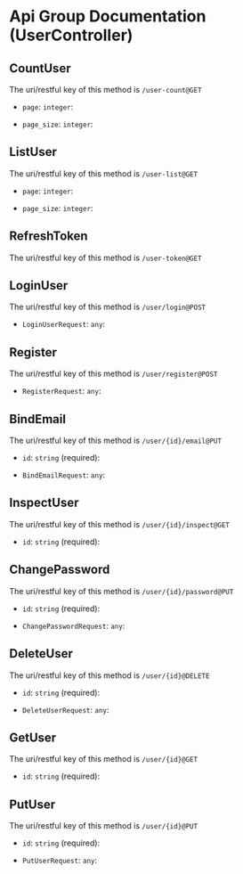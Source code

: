 
# Api Group Documentation (UserController)

<!--beg l desc_UserController -->

<!--end l-->


## CountUser

The uri/restful key of this method is `/user-count@GET`

<!--beg l desc_CountUser -->

<!--end l-->


+ `page`: `integer`: 
    <!--beg l desc_CountUser_page -->
    
    <!--end l-->

+ `page_size`: `integer`: 
    <!--beg l desc_CountUser_page_size -->
    
    <!--end l-->



## ListUser

The uri/restful key of this method is `/user-list@GET`

<!--beg l desc_ListUser -->

<!--end l-->


+ `page`: `integer`: 
    <!--beg l desc_ListUser_page -->
    
    <!--end l-->

+ `page_size`: `integer`: 
    <!--beg l desc_ListUser_page_size -->
    
    <!--end l-->



## RefreshToken

The uri/restful key of this method is `/user-token@GET`

<!--beg l desc_RefreshToken -->

<!--end l-->




## LoginUser

The uri/restful key of this method is `/user/login@POST`

<!--beg l desc_LoginUser -->

<!--end l-->


+ `LoginUserRequest`: `any`: 
    <!--beg l desc_LoginUser_LoginUserRequest -->
    
    <!--end l-->



## Register

The uri/restful key of this method is `/user/register@POST`

<!--beg l desc_Register -->

<!--end l-->


+ `RegisterRequest`: `any`: 
    <!--beg l desc_Register_RegisterRequest -->
    
    <!--end l-->



## BindEmail

The uri/restful key of this method is `/user/{id}/email@PUT`

<!--beg l desc_BindEmail -->

<!--end l-->


+ `id`: `string` (required): 
    <!--beg l desc_BindEmail_id -->
    
    <!--end l-->

+ `BindEmailRequest`: `any`: 
    <!--beg l desc_BindEmail_BindEmailRequest -->
    
    <!--end l-->



## InspectUser

The uri/restful key of this method is `/user/{id}/inspect@GET`

<!--beg l desc_InspectUser -->

<!--end l-->


+ `id`: `string` (required): 
    <!--beg l desc_InspectUser_id -->
    
    <!--end l-->



## ChangePassword

The uri/restful key of this method is `/user/{id}/password@PUT`

<!--beg l desc_ChangePassword -->

<!--end l-->


+ `id`: `string` (required): 
    <!--beg l desc_ChangePassword_id -->
    
    <!--end l-->

+ `ChangePasswordRequest`: `any`: 
    <!--beg l desc_ChangePassword_ChangePasswordRequest -->
    
    <!--end l-->



## DeleteUser

The uri/restful key of this method is `/user/{id}@DELETE`

<!--beg l desc_DeleteUser -->

<!--end l-->


+ `id`: `string` (required): 
    <!--beg l desc_DeleteUser_id -->
    
    <!--end l-->

+ `DeleteUserRequest`: `any`: 
    <!--beg l desc_DeleteUser_DeleteUserRequest -->
    
    <!--end l-->



## GetUser

The uri/restful key of this method is `/user/{id}@GET`

<!--beg l desc_GetUser -->

<!--end l-->


+ `id`: `string` (required): 
    <!--beg l desc_GetUser_id -->
    
    <!--end l-->



## PutUser

The uri/restful key of this method is `/user/{id}@PUT`

<!--beg l desc_PutUser -->

<!--end l-->


+ `id`: `string` (required): 
    <!--beg l desc_PutUser_id -->
    
    <!--end l-->

+ `PutUserRequest`: `any`: 
    <!--beg l desc_PutUser_PutUserRequest -->
    
    <!--end l-->




